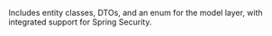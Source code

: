 Includes entity classes, DTOs, and an enum for the model layer, with integrated support for Spring Security.
